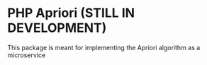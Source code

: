 PHP Apriori (STILL IN DEVELOPMENT)
==================================

This package is meant for implementing the Apriori algorithm as a microservice
